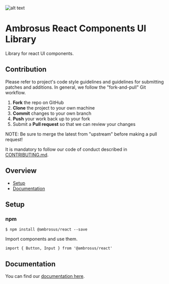 ![alt text](https://cdn-images-1.medium.com/max/1600/1*hGJHnXJuOmfjIcEofbC0Ww.png 'Ambrosus')

# Ambrosus React Components UI Library

Library for react UI components.

## Contribution

Please refer to project's code style guidelines and guidelines for submitting patches and additions. In general, we follow the "fork-and-pull" Git workflow.

 1. **Fork** the repo on GitHub
 2. **Clone** the project to your own machine
 3. **Commit** changes to your own branch
 4. **Push** your work back up to your fork
 5. Submit a **Pull request** so that we can review your changes

NOTE: Be sure to merge the latest from "upstream" before making a pull request!

It is mandatory to follow our code of conduct described in [CONTRIBUTING.md](https://github.com/ambrosus/react-components/blob/master/CONTRIBUTING.md).

## Overview

- [Setup](#setup)
- [Documentation](#documentation)

## Setup

### npm

```
$ npm install @ambrosus/react --save
```

Import components and use them.

`import { Button, Input } from '@ambrosus/react'`

## Documentation

You can find our [documentation here](http://ui-components.ambrosus.com).
